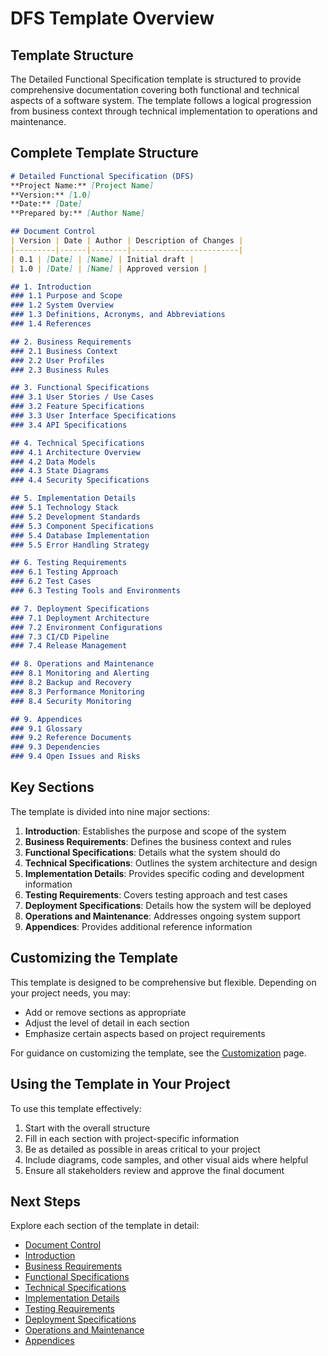 # DFS Template Overview

## Template Structure

The Detailed Functional Specification template is structured to provide comprehensive documentation covering both functional and technical aspects of a software system. The template follows a logical progression from business context through technical implementation to operations and maintenance.

## Complete Template Structure

```markdown
# Detailed Functional Specification (DFS)
**Project Name:** [Project Name]  
**Version:** [1.0]  
**Date:** [Date]  
**Prepared by:** [Author Name]

## Document Control
| Version | Date | Author | Description of Changes |
|---------|------|--------|------------------------|
| 0.1 | [Date] | [Name] | Initial draft |
| 1.0 | [Date] | [Name] | Approved version |

## 1. Introduction
### 1.1 Purpose and Scope
### 1.2 System Overview
### 1.3 Definitions, Acronyms, and Abbreviations
### 1.4 References

## 2. Business Requirements
### 2.1 Business Context
### 2.2 User Profiles
### 2.3 Business Rules

## 3. Functional Specifications
### 3.1 User Stories / Use Cases
### 3.2 Feature Specifications
### 3.3 User Interface Specifications
### 3.4 API Specifications

## 4. Technical Specifications
### 4.1 Architecture Overview
### 4.2 Data Models
### 4.3 State Diagrams
### 4.4 Security Specifications

## 5. Implementation Details
### 5.1 Technology Stack
### 5.2 Development Standards
### 5.3 Component Specifications
### 5.4 Database Implementation
### 5.5 Error Handling Strategy

## 6. Testing Requirements
### 6.1 Testing Approach
### 6.2 Test Cases
### 6.3 Testing Tools and Environments

## 7. Deployment Specifications
### 7.1 Deployment Architecture
### 7.2 Environment Configurations
### 7.3 CI/CD Pipeline
### 7.4 Release Management

## 8. Operations and Maintenance
### 8.1 Monitoring and Alerting
### 8.2 Backup and Recovery
### 8.3 Performance Monitoring
### 8.4 Security Monitoring

## 9. Appendices
### 9.1 Glossary
### 9.2 Reference Documents
### 9.3 Dependencies
### 9.4 Open Issues and Risks
```

## Key Sections

The template is divided into nine major sections:

1. **Introduction**: Establishes the purpose and scope of the system
2. **Business Requirements**: Defines the business context and rules
3. **Functional Specifications**: Details what the system should do
4. **Technical Specifications**: Outlines the system architecture and design
5. **Implementation Details**: Provides specific coding and development information
6. **Testing Requirements**: Covers testing approach and test cases
7. **Deployment Specifications**: Details how the system will be deployed
8. **Operations and Maintenance**: Addresses ongoing system support
9. **Appendices**: Provides additional reference information

## Customizing the Template

This template is designed to be comprehensive but flexible. Depending on your project needs, you may:

- Add or remove sections as appropriate
- Adjust the level of detail in each section
- Emphasize certain aspects based on project requirements

For guidance on customizing the template, see the [Customization](../guide/customization.md) page.

## Using the Template in Your Project

To use this template effectively:

1. Start with the overall structure
2. Fill in each section with project-specific information
3. Be as detailed as possible in areas critical to your project
4. Include diagrams, code samples, and other visual aids where helpful
5. Ensure all stakeholders review and approve the final document

## Next Steps

Explore each section of the template in detail:

- [Document Control](document-control.md)
- [Introduction](introduction.md)
- [Business Requirements](business-requirements.md)
- [Functional Specifications](functional-specifications.md)
- [Technical Specifications](technical-specifications.md)
- [Implementation Details](implementation-details.md)
- [Testing Requirements](testing-requirements.md)
- [Deployment Specifications](deployment-specifications.md)
- [Operations and Maintenance](operations-and-maintenance.md)
- [Appendices](appendices.md)